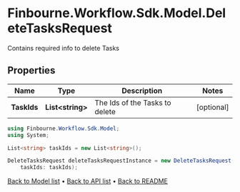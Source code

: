# Finbourne.Workflow.Sdk.Model.DeleteTasksRequest
Contains required info to delete Tasks

## Properties

Name | Type | Description | Notes
------------ | ------------- | ------------- | -------------
**TaskIds** | **List&lt;string&gt;** | The Ids of the Tasks to delete | [optional] 

```csharp
using Finbourne.Workflow.Sdk.Model;
using System;

List<string> taskIds = new List<string>();

DeleteTasksRequest deleteTasksRequestInstance = new DeleteTasksRequest(
    taskIds: taskIds);
```

[Back to Model list](../README.md#documentation-for-models) &#8226; [Back to API list](../README.md#documentation-for-api-endpoints) &#8226; [Back to README](../README.md)

